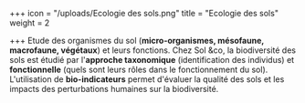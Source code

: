+++
icon = "/uploads/Ecologie des sols.png"
title = "Ecologie des sols"
weight = 2

+++
Etude des organismes du sol (**micro-organismes, mésofaune, macrofaune, végétaux**) et leurs fonctions. Chez Sol &co, la biodiversité des sols est étudié par l'**approche taxonomique** (identification des individus) et **fonctionnelle** (quels sont leurs rôles dans le fonctionnement du sol). L'utilisation de **bio-indicateurs** permet d'évaluer la qualité des sols et les impacts des perturbations humaines sur la biodiversité.